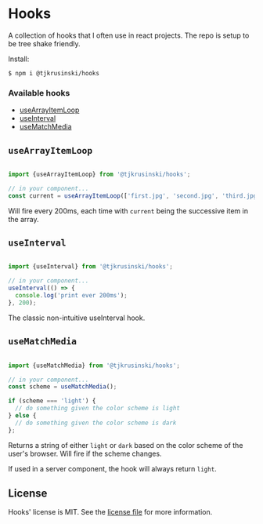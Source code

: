 # Hooks

A collection of hooks that I often use in react projects. The repo is setup to be tree shake friendly.

Install:

```shell
$ npm i @tjkrusinski/hooks
```

### Available hooks

- [useArrayItemLoop](#useArrayItemLoop)
- [useInterval](#useInterval)
- [useMatchMedia](#useMachMedia)

## `useArrayItemLoop`

```ts

import {useArrayItemLoop} from '@tjkrusinski/hooks';

// in your component...
const current = useArrayItemLoop(['first.jpg', 'second.jpg', 'third.jpg'], 200);
```

Will fire every 200ms, each time with `current` being the successive item in the array. 

## `useInterval`

```ts

import {useInterval} from '@tjkrusinski/hooks';

// in your component...
useInterval(() => {
  console.log('print ever 200ms');
}, 200);

```

The classic non-intuitive useInterval hook.

## `useMatchMedia`

```ts

import {useMatchMedia} from '@tjkrusinski/hooks';

// in your component...
const scheme = useMatchMedia();

if (scheme === 'light') {
  // do something given the color scheme is light
} else {
  // do something given the color scheme is dark
};

```

Returns a string of either `light` or `dark` based on the color scheme of the user's browser. Will fire if the scheme changes.

If used in a server component, the hook will always return `light`.

## License

Hooks' license is MIT. See the [license file](https://github.com/TJkrusinski/hooks?tab=MIT-1-ov-file) for more information.
